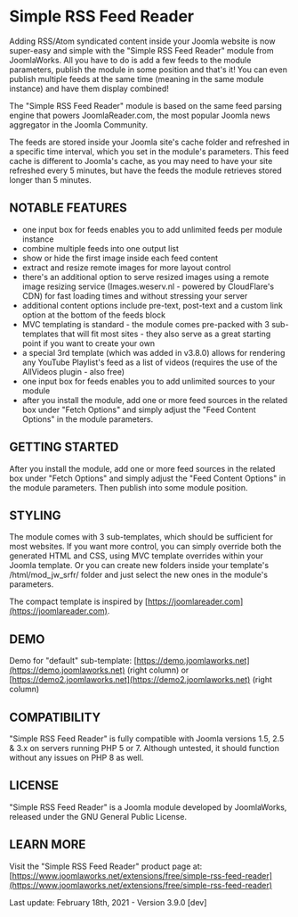 Simple RSS Feed Reader
======================

Adding RSS/Atom syndicated content inside your Joomla website is now super-easy and simple with the "Simple RSS Feed Reader" module from JoomlaWorks. All you have to do is add a few feeds to the module parameters, publish the module in some position and that's it!
You can even publish multiple feeds at the same time (meaning in the same module instance) and have them display combined!

The "Simple RSS Feed Reader" module is based on the same feed parsing engine that powers JoomlaReader.com, the most popular Joomla news aggregator in the Joomla Community.

The feeds are stored inside your Joomla site's cache folder and refreshed in a specific time interval, which you set in the module's parameters. This feed cache is different to Joomla's cache, as you may need to have your site refreshed every 5 minutes, but have the feeds the module retrieves stored longer than 5 minutes.


## NOTABLE FEATURES
- one input box for feeds enables you to add unlimited feeds per module instance
- combine multiple feeds into one output list
- show or hide the first image inside each feed content
- extract and resize remote images for more layout control
- there's an additional option to serve resized images using a remote image resizing service (Images.weserv.nl - powered by CloudFlare's CDN) for fast loading times and without stressing your server
- additional content options include pre-text, post-text and a custom link option at the bottom of the feeds block
- MVC templating is standard - the module comes pre-packed with 3 sub-templates that will fit most sites - they also serve as a great starting point if you want to create your own
- a special 3rd template (which was added in v3.8.0) allows for rendering any YouTube Playlist's feed as a list of videos (requires the use of the AllVideos plugin - also free)
- one input box for feeds enables you to add unlimited sources to your module
- after you install the module, add one or more feed sources in the related box under "Fetch Options" and simply adjust the "Feed Content Options" in the module parameters.


## GETTING STARTED
After you install the module, add one or more feed sources in the related box under "Fetch Options" and simply adjust the "Feed Content Options" in the module parameters. Then publish into some module position.


## STYLING
The module comes with 3 sub-templates, which should be sufficient for most websites. If you want more control, you can simply override both the generated HTML and CSS, using MVC template overrides within your Joomla template. Or you can create new folders inside your template's /html/mod_jw_srfr/ folder and just select the new ones in the module's parameters.

The compact template is inspired by [https://joomlareader.com](https://joomlareader.com).


## DEMO
Demo for "default" sub-template: [https://demo.joomlaworks.net](https://demo.joomlaworks.net) (right column) or [https://demo2.joomlaworks.net](https://demo2.joomlaworks.net) (right column)


## COMPATIBILITY
"Simple RSS Feed Reader" is fully compatible with Joomla versions 1.5, 2.5 & 3.x on servers running PHP 5 or 7. Although untested, it should function without any issues on PHP 8 as well.


## LICENSE
"Simple RSS Feed Reader" is a Joomla module developed by JoomlaWorks, released under the GNU General Public License.


## LEARN MORE
Visit the "Simple RSS Feed Reader" product page at: [https://www.joomlaworks.net/extensions/free/simple-rss-feed-reader](https://www.joomlaworks.net/extensions/free/simple-rss-feed-reader)

Last update: February 18th, 2021 - Version 3.9.0 [dev]
